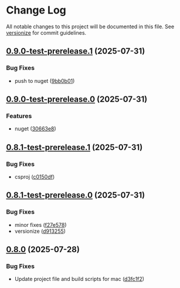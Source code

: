 # Change Log

All notable changes to this project will be documented in this file. See [versionize](https://github.com/versionize/versionize) for commit guidelines.

<a name="0.9.0-test-prerelease.1"></a>
## [0.9.0-test-prerelease.1](https://www.github.com/akinbender/UsbSerialForMacOS/releases/tag/v0.9.0-test-prerelease.1) (2025-07-31)

### Bug Fixes

* push to nuget ([9bb0b01](https://www.github.com/akinbender/UsbSerialForMacOS/commit/9bb0b01d0995f60307212df0a204ee37348c66c9))

<a name="0.9.0-test-prerelease.0"></a>
## [0.9.0-test-prerelease.0](https://www.github.com/akinbender/UsbSerialForMacOS/releases/tag/v0.9.0-test-prerelease.0) (2025-07-31)

### Features

* nuget ([30663e8](https://www.github.com/akinbender/UsbSerialForMacOS/commit/30663e8e4a393004594a5007265ff252acba9b6b))

<a name="0.8.1-test-prerelease.1"></a>
## [0.8.1-test-prerelease.1](https://www.github.com/akinbender/UsbSerialForMacOS/releases/tag/v0.8.1-test-prerelease.1) (2025-07-31)

### Bug Fixes

* csproj ([c0150df](https://www.github.com/akinbender/UsbSerialForMacOS/commit/c0150df14d51ab8d5e0ccd3f0d0d39f1be47346d))

<a name="0.8.1-test-prerelease.0"></a>
## [0.8.1-test-prerelease.0](https://www.github.com/akinbender/UsbSerialForMacOS/releases/tag/v0.8.1-test-prerelease.0) (2025-07-31)

### Bug Fixes

* minor fixes ([f27e578](https://www.github.com/akinbender/UsbSerialForMacOS/commit/f27e5781882b7f7135a1419ed439131205ff6aef))
* versionize ([d913255](https://www.github.com/akinbender/UsbSerialForMacOS/commit/d91325527ea9e6ac63f18ee1a362b0e665951224))

<a name="0.8.0"></a>
## [0.8.0](https://www.github.com/akinbender/UsbSerialForMacOS/releases/tag/v0.8.0) (2025-07-28)

### Bug Fixes

* Update project file and build scripts for mac ([d3fc1f2](https://www.github.com/akinbender/UsbSerialForMacOS/commit/d3fc1f2b84a2f68482b5ee7c1323d149f5f7fb35))

